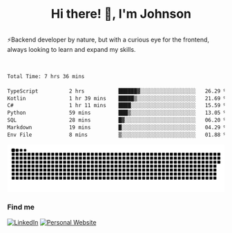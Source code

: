 <div id="user-content-toc">
  <ul align="center">
    <summary><h1 style="display: inline-block">Hi there! 👋, I'm Johnson</h1></summary>
  </ul>
</div>

⚡Backend developer by nature, but with a curious eye for the frontend, always looking to learn and expand my skills.

<br>


<!--START_SECTION:waka-->

```txt
Total Time: 7 hrs 36 mins

TypeScript          2 hrs           ██████▓░░░░░░░░░░░░░░░░░░   26.29 %
Kotlin              1 hr 39 mins    █████▒░░░░░░░░░░░░░░░░░░░   21.69 %
C#                  1 hr 11 mins    ████░░░░░░░░░░░░░░░░░░░░░   15.59 %
Python              59 mins         ███▒░░░░░░░░░░░░░░░░░░░░░   13.05 %
SQL                 28 mins         █▓░░░░░░░░░░░░░░░░░░░░░░░   06.20 %
Markdown            19 mins         █░░░░░░░░░░░░░░░░░░░░░░░░   04.29 %
Env File            8 mins          ▒░░░░░░░░░░░░░░░░░░░░░░░░   01.88 %
```

<!--END_SECTION:waka-->

<picture>
  <source  srcset="https://github.com/joshwambere/joshwambere/blob/output/github-contribution-grid-snake-dark.svg?palette=github-dark">
  <source  srcset="https://github.com/joshwambere/joshwambere/blob/output/github-contribution-grid-snake.svg">
  <img alt="github contribution grid snake animation" src="https://github.com/joshwambere/joshwambere/blob/output/github-contribution-grid-snake.svg">
</picture>

### Find me
<a href="https://www.linkedin.com/in/dusabe-johnson" target="_blank"><img src="https://img.shields.io/badge/LinkedIn-%230077B5.svg?&style=flat&logo=linkedin&logoColor=white" alt="LinkedIn"></a>
‎‎ [![Personal Website](https://img.shields.io/badge/visit-Johnsonis.me-blue)](https://johnsonis.me/)
